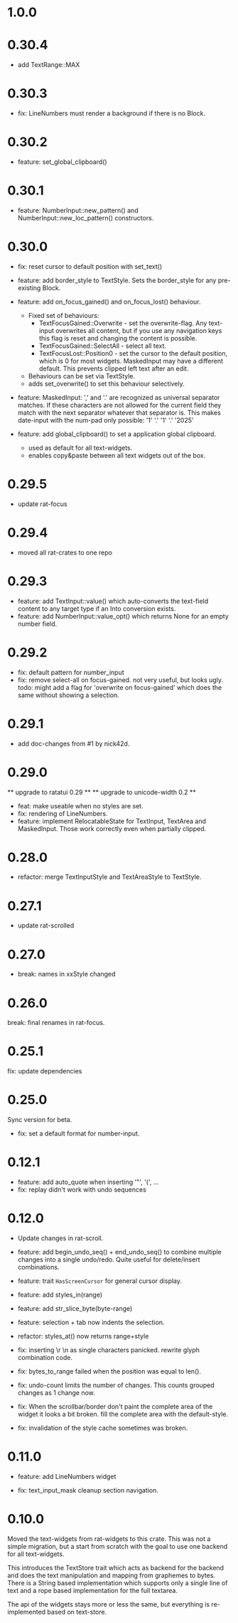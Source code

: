 # 1.0.0

# 0.30.4

* add TextRange::MAX

# 0.30.3

* fix: LineNumbers must render a background if there is no Block.

# 0.30.2

* feature: set_global_clipboard()

# 0.30.1

* feature: NumberInput::new_pattern() and NumberInput::new_loc_pattern() constructors.

# 0.30.0

* fix: reset cursor to default position with set_text()

* feature: add border_style to TextStyle. Sets the border_style
  for any pre-existing Block.
* feature: add on_focus_gained() and on_focus_lost() behaviour.
    - Fixed set of behaviours:
        - TextFocusGained::Overwrite - set the overwrite-flag.
          Any text-input overwrites all content, but if you use any
          navigation keys this flag is reset and changing the content
          is possible.
        - TextFocusGained::SelectAll - select all text.
        - TextFocusLost::Position0 - set the cursor to the default position,
          which is 0 for most widgets. MaskedInput may have a different default.
          This prevents clipped left text after an edit.
    - Behaviours can be set via TextStyle.
    - adds set_overwrite() to set this behaviour selectively.
* feature: MaskedInput: ',' and '.' are recognized as universal separator matches.
  If these characters are not allowed for the current field they match
  with the next separator whatever that separator is. This makes date-input
  with the num-pad only possible: '1' '.' '1' '.' '2025'
* feature: add global_clipboard() to set a application global clipboard.
    - used as default for all text-widgets.
    - enables copy&paste between all text widgets out of the box.

# 0.29.5

* update rat-focus

# 0.29.4

* moved all rat-crates to one repo

# 0.29.3

* feature: add TextInput::value() which auto-converts the text-field
  content to any target type if an Into conversion exists.
* feature: add NumberInput::value_opt() which returns None for an
  empty number field.

# 0.29.2

* fix: default pattern for number_input
* fix: remove select-all on focus-gained. not very useful, but looks ugly.
  todo: might add a flag for 'overwrite on focus-gained' which
  does the same without showing a selection.

# 0.29.1

* add doc-changes from #1 by nick42d.

# 0.29.0

** upgrade to ratatui 0.29 **
** upgrade to unicode-width 0.2 **

* feat: make useable when no styles are set.
* fix: rendering of LineNumbers.
* feature: implement RelocatableState for TextInput, TextArea and MaskedInput.
  Those work correctly even when partially clipped.

# 0.28.0

* refactor: merge TextInputStyle and TextAreaStyle to TextStyle.

# 0.27.1

* update rat-scrolled

# 0.27.0

* break: names in xxStyle changed

# 0.26.0

break: final renames in rat-focus.

# 0.25.1

fix: update dependencies

# 0.25.0

Sync version for beta.

* fix: set a default format for number-input.

# 0.12.1

* feature: add auto_quote when inserting '"', '(', ...
* fix: replay didn't work with undo sequences

# 0.12.0

* Update changes in rat-scroll.

* feature: add begin_undo_seq() + end_undo_seq() to combine
  multiple changes into a single undo/redo. Quite useful for
  delete/insert combinations.

* feature: trait `HasScreenCursor` for general cursor display.

* feature: add styles_in(range)

* feature: add str_slice_byte(byte-range)

* feature: selection + tab now indents the selection.

* refactor: styles_at() now returns range+style

* fix: inserting \r \n as single characters panicked. rewrite
  glyph combination code.

* fix: bytes_to_range failed when the position was equal to
  len().

* fix: undo-count limits the number of changes. This counts
  grouped changes as 1 change now.

* fix: When the scrollbar/border don't paint the complete area of
  the widget it looks a bit broken. fill the complete area with
  the default-style.

* fix: invalidation of the style cache sometimes was broken.

# 0.11.0

* feature: add LineNumbers widget

* fix: text_input_mask cleanup section navigation.

# 0.10.0

Moved the text-widgets from rat-widgets to this crate. This was
not a simple migration, but a start from scratch with the goal to
use one backend for all text-widgets.

This introduces the TextStore trait which acts as backend for the
backend and does the text manipulation and mapping from graphemes
to bytes. There is a String based implementation which supports
only a single line of text and a rope based implementation for
the full textarea.

The api of the widgets stays more or less the same, but
everything is re-implemented based on text-store.

